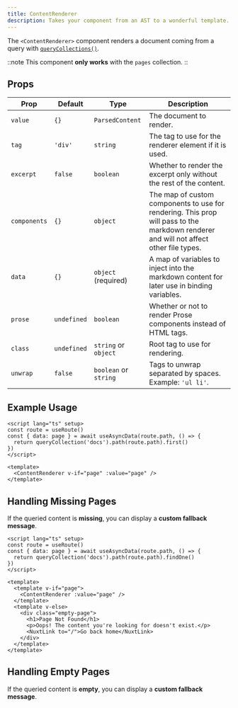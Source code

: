```yaml
---
title: ContentRenderer
description: Takes your component from an AST to a wonderful template.
---
```


The `<ContentRenderer>` component renders a document coming from a query with [`queryCollections()`](/docs/utils/query-collection).

::note 
This component **only works** with the `pages` collection.
::

## Props

| Prop        | Default      | Type                        | Description |
|------------|------------|----------------------------|-------------|
| `value`    | `{}`        | `ParsedContent`            | The document to render. |
| `tag`      | `'div'`     | `string`                   | The tag to use for the renderer element if it is used. |
| `excerpt`  | `false`     | `boolean`                  | Whether to render the excerpt only without the rest of the content. |
| `components` | `{}`      | `object`                   | The map of custom components to use for rendering. This prop will pass to the markdown renderer and will not affect other file types. |
| `data`     | `{}`        | `object` (required)        | A map of variables to inject into the markdown content for later use in binding variables. |
| `prose`    | `undefined` | `boolean`                  | Whether or not to render Prose components instead of HTML tags. |
| `class`    | `undefined` | `string` or `object`       | Root tag to use for rendering. |
| `unwrap`   | `false`     | `boolean` or `string`      | Tags to unwrap separated by spaces. Example: `'ul li'`. |


## Example Usage

```vue [pages/[...slug\\].vue]
<script lang="ts" setup>
const route = useRoute()
const { data: page } = await useAsyncData(route.path, () => {
  return queryCollection('docs').path(route.path).first()
})
</script>

<template>
  <ContentRenderer v-if="page" :value="page" />
</template>
```

## Handling Missing Pages
If the queried content is **missing**, you can display a **custom fallback message**.

```vue [pages/[...slug\\].vue]
<script lang="ts" setup>
const route = useRoute()
const { data: page } = await useAsyncData(route.path, () => {
  return queryCollection('docs').path(route.path).findOne()
})
</script>

<template>
  <template v-if="page">
    <ContentRenderer :value="page" />
  </template>
  <template v-else>
    <div class="empty-page">
      <h1>Page Not Found</h1>
      <p>Oops! The content you're looking for doesn't exist.</p>
      <NuxtLink to="/">Go back home</NuxtLink>
    </div>
  </template>
</template>
```

## Handling Empty Pages 
If the queried content is **empty**, you can display a **custom fallback message**.
